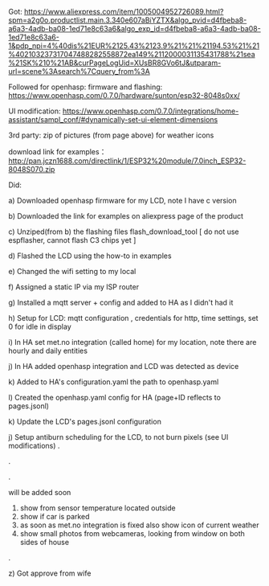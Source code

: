 Got: https://www.aliexpress.com/item/1005004952726089.html?spm=a2g0o.productlist.main.3.340e607aBiYZTX&algo_pvid=d4fbeba8-a6a3-4adb-ba08-1ed71e8c63a6&algo_exp_id=d4fbeba8-a6a3-4adb-ba08-1ed71e8c63a6-1&pdp_npi=4%40dis%21EUR%2125.43%2123.9%21%21%21194.53%21%21%402103237317047488282558872ea149%2112000031135431788%21sea%21SK%210%21AB&curPageLogUid=XUsBR8GVo6tJ&utparam-url=scene%3Asearch%7Cquery_from%3A

Followed for openhasp: firmware and flashing:
https://www.openhasp.com/0.7.0/hardware/sunton/esp32-8048s0xx/

UI modification:
https://www.openhasp.com/0.7.0/integrations/home-assistant/sampl_conf/#dynamically-set-ui-element-dimensions

3rd party: zip of pictures (from page above) for weather icons

download link for examples：
http://pan.jczn1688.com/directlink/1/ESP32%20module/7.0inch_ESP32-8048S070.zip

Did:

a) Downloaded openhasp firmware for my LCD, note I have c version

b) Downloaded the link for examples on aliexpress page of the product

c) Unziped(from b) the flashing files flash_download_tool  [ do not use espflasher, cannot flash C3 chips yet ]

d) Flashed the LCD using the how-to in examples

e) Changed the wifi setting to my local

f) Assigned a static IP via my ISP router

g) Installed a mqtt server + config and added to HA as I didn't had it

h) Setup for LCD: mqtt configuration , credentials for http, time settings, set 0 for idle in display

i) In HA set met.no integration (called home) for my location, note there are hourly and daily entities

j) In HA added openhasp integration and LCD was detected as device

k) Added to HA's configuration.yaml the path to openhasp.yaml

l) Created the openhasp.yaml config for HA (page+ID reflects to pages.jsonl)

k) Update the LCD's pages.jsonl configuration

j) Setup antiburn scheduling for the LCD, to not burn pixels (see UI modifications)
.

.

.

will be added soon
1) show from sensor temperature located outside
2) show if car is parked
3) as soon as met.no integration is fixed also show icon of current weather
4) show small photos from webcameras, looking from window on both sides of house

.

z) Got approve from wife


